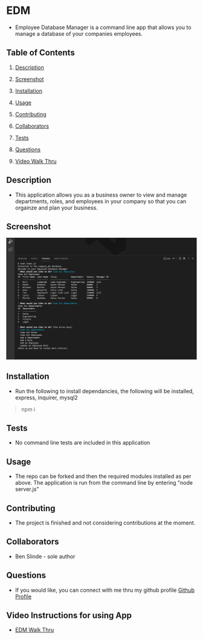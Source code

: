 # EDM
* Employee Database Manager is a command line app that allows you to manage a database of your companies employees.

## Table of Contents

1. [Description](#description)

1. [Screenshot](#screenshot)

1. [Installation](#installation)

1. [Usage](#usage)

1. [Contributing](#contributing)

1. [Collaborators](#collaborators)

1. [Tests](#tests)

1. [Questions](#questions)

1. [Video Walk Thru](#sample)


## <a id="description"></a>Description

* This application allows you as a business owner to view and manage departments, roles, and employees in your company so that you can orgainze and plan your business.

## <a id="screenshot"></a>Screenshot

![Screenshot of App in use](./assets/images/EDMSS.png)

## <a id="installation"></a>Installation

* Run the following to install dependancies, the following will be installed, express, inquirer, mysql2

> npm i

## <a id="tests"></a>Tests

* No command line tests are included in this application

## <a id="usage"></a>Usage

* The repo can be forked and then the required modules installed as per above.  The application is run from the command line by entering "node server.js"

## <a id="contributing"></a>Contributing

* The project is finished and not considering contributions at the moment.

## <a id="collaborators"></a>Collaborators

* Ben Slinde - sole author

## <a id="questions"></a>Questions

* If you would like, you can connect with me thru my github profile [Github Profile](https://github.com/stevenslade)

## <a id="sample"></a>Video Instructions for using App 

* [EDM Walk Thru](https://salty-brushlands-66923.herokuapp.com/)

